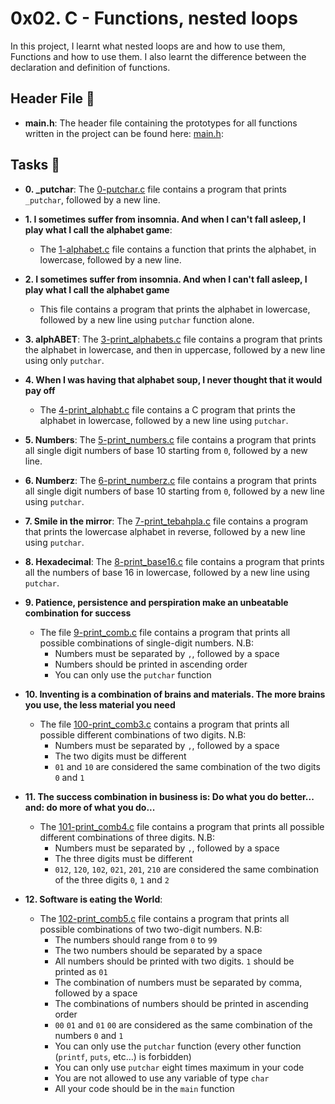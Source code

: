 # 0x02. C - Functions, nested loops

In this project, I learnt what nested loops are and how to use them, Functions and how to use them. I also learnt the difference between the declaration and definition of functions.

## Header File :file_folder:

* **main.h**: The header file containing the prototypes for all
functions written in the project can be found here: [main.h](./main.h):


## Tasks :page_with_curl:

* **0. _putchar**: The [0-putchar.c](./0-putchar.c) file contains a program that prints `_putchar`, followed by a new line.

* **1. I sometimes suffer from insomnia. And when I can't fall asleep, I play what I call the alphabet game**: 
  * The [1-alphabet.c](./1-alphabet.c) file contains a function that prints the alphabet, in lowercase, followed by a new line.
 
* **2. I sometimes suffer from insomnia. And when I can't fall asleep, I play what I call the alphabet game**
  * This file contains a program that prints the alphabet in lowercase, followed by a new line using `putchar` function alone.

* **3. alphABET**: The [3-print_alphabets.c](./3-print_alphabets.c) file contains a program that prints the alphabet in lowercase, and then in uppercase, followed by a new line using only `putchar`.

* **4. When I was having that alphabet soup, I never thought that it would pay off**
  * The [4-print_alphabt.c](./4-print_alphabt.c) file contains a C program that prints the alphabet in lowercase, followed by a new line using `putchar`.

* **5. Numbers**: The [5-print_numbers.c](./5-print_numbers.c) file contains a program that prints all single digit numbers of base 10 starting from `0`, followed by a new line.

* **6. Numberz**: The [6-print_numberz.c](./6-print_numberz.c) file contains a program that prints all single digit numbers of base 10 starting from `0`, followed by a new line using `putchar`.

* **7. Smile in the mirror**: The [7-print_tebahpla.c](./7-print_tebahpla.c) file contains a program that prints the lowercase alphabet in reverse, followed by a new line using `putchar`.

* **8. Hexadecimal**: The [8-print_base16.c](./8-print_base16.c) file contains a program that prints all the numbers of base 16 in lowercase, followed by a new line using `putchar`.

* **9. Patience, persistence and perspiration make an unbeatable combination for success**
  * The file [9-print_comb.c](./9-print_comb.c) file contains  a program that prints all possible combinations of single-digit numbers. N.B:
    * Numbers must be separated by `,`, followed by a space
    * Numbers should be printed in ascending order
    * You can only use the `putchar` function
* **10. Inventing is a combination of brains and materials. The more brains you use, the less material you need**
  * The file [100-print_comb3.c](./100-print_comb3.c) contains a program that prints all possible different combinations of two digits. N.B:
    * Numbers must be separated by `,`, followed by a space
    * The two digits must be different
    * `01` and `10` are considered the same combination of the two digits `0` and `1`
 * **11. The success combination in business is: Do what you do better... and: do more of what you do...**
   * The [101-print_comb4.c](./101-print_comb4.c) file contains a program that prints all possible different combinations of three digits. N.B:
     * Numbers must be separated by `,`, followed by a space
     * The three digits must be different
     * `012`, `120`, `102`, `021`, `201`, `210` are considered the same combination of the three digits `0`, `1` and `2`
 * **12. Software is eating the World**: 
   * The [102-print_comb5.c](./102-print_comb5.c) file contains a program that prints all possible combinations of two two-digit numbers. N.B:
     * The numbers should range from `0` to `99`
     * The two numbers should be separated by a space
     * All numbers should be printed with two digits. `1` should be printed as `01`
     * The combination of numbers must be separated by comma, followed by a space
     * The combinations of numbers should be printed in ascending order
     * `00` `01` and `01` `00` are considered as the same combination of the numbers `0` and `1`
     * You can only use the `putchar` function (every other function (`printf`, `puts`, etc…) is forbidden)
     * You can only use `putchar` eight times maximum in your code
     * You are not allowed to use any variable of type `char`
     * All your code should be in the `main` function
